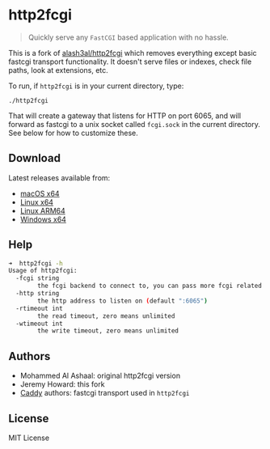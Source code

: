 # http2fcgi
> Quickly serve any `FastCGI` based application with no hassle.

This is a fork of [alash3al/http2fcgi](https://github.com/alash3al/http2fcgi) which removes everything except basic fastcgi transport functionality. It doesn't serve files or indexes, check file paths, look at extensions, etc.

To run, if `http2fcgi` is in your current directory, type:

`./http2fcgi`

That will create a gateway that listens for HTTP on port 6065, and will forward as fastcgi to a unix socket called `fcgi.sock` in the current directory. See below for how to customize these.

## Download

Latest releases available from:

- [macOS x64](https://github.com/fastai/http2fcgi/releases/latest/download/http2fcgi-darwin-amd64.tgz)
- [Linux x64](https://github.com/fastai/http2fcgi/releases/latest/download/http2fcgi-linux-amd64.tgz)
- [Linux ARM64](https://github.com/fastai/http2fcgi/releases/latest/download/http2fcgi-linux-rm64.tgz)
- [Windows x64](https://github.com/fastai/http2fcgi/releases/latest/download/http2fcgi-windows-amd64.tgz)

## Help

```bash
➜  http2fcgi -h
Usage of http2fcgi:
  -fcgi string
        the fcgi backend to connect to, you can pass more fcgi related params as query params (default "unix:./fcgi.sock")
  -http string
        the http address to listen on (default ":6065")
  -rtimeout int
        the read timeout, zero means unlimited
  -wtimeout int
        the write timeout, zero means unlimited
```

## Authors
- Mohammed Al Ashaal: original http2fcgi version
- Jeremy Howard: this fork
- [Caddy](https://caddyserver.com) authors: fastcgi transport used in `http2fcgi`

## License

MIT License
